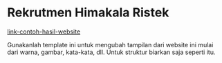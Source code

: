 # Rekrutmen Himakala Ristek
[link-contoh-hasil-website](https://rekrut-himakala-ristek2024.netlify.app)

Gunakanlah template ini untuk mengubah tampilan dari website ini mulai dari warna, gambar, kata-kata, dll. Untuk struktur biarkan saja seperti itu.
